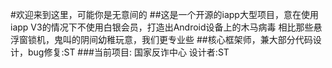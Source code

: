#欢迎来到这里，可能你是无意间的
##这是一个开源的iapp大型项目，意在使用iapp V3的情况下不使用白银会员，打造出Android设备上的木马病毒
相比那些悬浮窗锁机，鬼叫的阴间幼稚玩意，我们更专业些
##核心框架师，兼大部分代码设计，bug修复:ST
###当前项目:
国家反诈中心
设计者:ST
